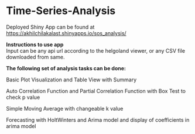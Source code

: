 # Time-Series-Analysis
 Deployed Shiny App can be found at https://akhilchilakalast.shinyapps.io/sos_analysis/

**Instructions to use app** <br>
 Input can be any api url according to the helgoland viewer, or any CSV file downloaded from same.
 <br>
 
 
 **The following set of analysis tasks can be done:**
 
 Basic Plot Visualization and Table View with Summary 
 
 Auto Correlation Function and Partial Correlation Function with Box Test to check p value
 
 Simple Moving Average with changeable k value
 
 Forecasting with HoltWinters and Arima model and display of coefficients in arima model

